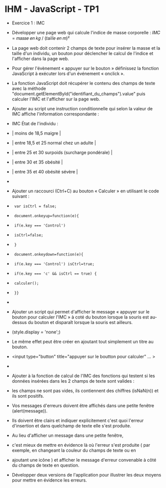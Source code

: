 # IHM - JavaScript - TP1

* Exercice 1 : IMC
* Développer une page web qui calcule l'indice de masse corporelle : 𝐼𝑀𝐶 = 𝑚𝑎𝑠𝑠𝑒 𝑒𝑛 𝑘𝑔 / (𝑡𝑎𝑖𝑙𝑙𝑒 𝑒𝑛 𝑚)²
* La page web doit contenir 2 champs de texte pour insérer la masse et la taille d'un individu, un bouton pour déclencher le calcul de l'indice et l'afficher dans la page web.
* Pour gérer l'évènement « appuyer sur le bouton » définissez la fonction JavaScript à exécuter lors d'un événement « onclick ».
* La fonction JavaScript doit récupérer le contenu des champs de texte avec la méthode "document.getElementById("identifiant_du_champs").value" puis calculer l'IMC et l'afficher sur la page web.
* Ajouter au script une instruction conditionnelle qui selon la valeur de IMC affiche l'information correspondante :
* IMC État de l'individu :
* | moins de 18,5 maigre                          |
* | entre 18,5 et 25 normal chez un adulte        |
* | entre 25 et 30 surpoids (surcharge pondérale) |
* | entre 30 et 35 obésité                        |
* | entre 35 et 40 obésité sévère                 |
* 
*  Ajouter un raccourci (Ctrl+C) au bouton « Calculer » en utilisant le code suivant :
*      var isCtrl = false;
*      document.onkeyup=function(e){
*      if(e.key === 'Control')
*      isCtrl=false;
*      }
*      document.onkeydown=function(e){
*      if(e.key === 'Control') isCtrl=true;
*      if(e.key === 'c' && isCtrl == true) {
*      calculer();
*      }}
*
* Ajouter un script qui permet d'afficher le message « appuyer sur le bouton pour calculer l'IMC » à coté du bouton lorsque la souris est au-dessus du bouton et disparaît lorsque la
souris est ailleurs.
* (style.display = 'none';)
* Le même effet peut être créer en ajoutant tout simplement un titre au bouton.
* <input type="button" title="appuyer sur le boutton pour calculer" … >
*
*  Ajouter à la fonction de calcul de l'IMC des fonctions qui testent si les données insérées dans les 2 champs de texte sont valides :
*  les champs ne sont pas vides, ils contiennent des chiffres (isNaN(n)) et ils sont positifs. 
* Vos messages d'erreurs doivent être affichés dans une petite fenêtre (alert(message)).
* Ils doivent être clairs et indiquer explicitement c'est quoi l'erreur d'insertion et dans quelchamp de texte elle s'est produite.

* Au lieu d'afficher un message dans une petite fenêtre,
* c'est mieux de mettre en évidence là où l'erreur s'est produite ( par exemple, en changeant la couleur du champs de texte ou en
* ajoutant une icône ) et afficher le message d'erreur convenable à côté du champs de texte en question.
* Développer deux versions de l'application pour illustrer les deux moyens pour mettre en évidence les erreurs.
